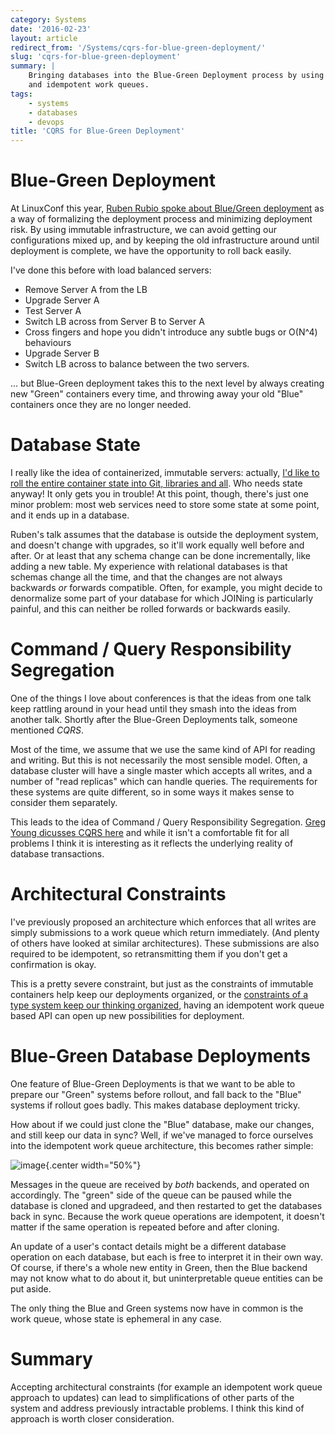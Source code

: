 ```yaml
---
category: Systems
date: '2016-02-23'
layout: article
redirect_from: '/Systems/cqrs-for-blue-green-deployment/'
slug: 'cqrs-for-blue-green-deployment'
summary: |
    Bringing databases into the Blue-Green Deployment process by using CQRS
    and idempotent work queues.
tags:
    - systems
    - databases
    - devops
title: 'CQRS for Blue-Green Deployment'
---
```


Blue-Green Deployment
=====================

At LinuxConf this year, [Ruben Rubio spoke about Blue/Green
deployment](http://mirror.linux.org.au/linux.conf.au/2016/01_Monday/Costa_Hall/Continuous_Delivery_using_bluegreen_deployments_and_immutable_infrastructure.webm)
as a way of formalizing the deployment process and minimizing deployment
risk. By using immutable infrastructure, we can avoid getting our
configurations mixed up, and by keeping the old infrastructure around
until deployment is complete, we have the opportunity to roll back
easily.

I've done this before with load balanced servers:

-   Remove Server A from the LB
-   Upgrade Server A
-   Test Server A
-   Switch LB across from Server B to Server A
-   Cross fingers and hope you didn't introduce any subtle bugs or
    O(N\^4) behaviours
-   Upgrade Server B
-   Switch LB across to balance between the two servers.

... but Blue-Green deployment takes this to the next level by always
creating new "Green" containers every time, and throwing away your old
"Blue" containers once they are no longer needed.

Database State
==============

I really like the idea of containerized, immutable servers: actually,
[I'd like to roll the entire container state into Git, libraries and
all](/etc/complete-containers-immutable-git/). Who needs state anyway!
It only gets you in trouble! At this point, though, there's just one
minor problem: most web services need to store some state at some point,
and it ends up in a database.

Ruben's talk assumes that the database is outside the deployment system,
and doesn't change with upgrades, so it'll work equally well before and
after. Or at least that any schema change can be done incrementally,
like adding a new table. My experience with relational databases is that
schemas change all the time, and that the changes are not always
backwards *or* forwards compatible. Often, for example, you might decide
to denormalize some part of your database for which JOINing is
particularly painful, and this can neither be rolled forwards or
backwards easily.

Command / Query Responsibility Segregation
==========================================

One of the things I love about conferences is that the ideas from one
talk keep rattling around in your head until they smash into the ideas
from another talk. Shortly after the Blue-Green Deployments talk,
someone mentioned *CQRS*.

Most of the time, we assume that we use the same kind of API for reading
and writing. But this is not necessarily the most sensible model. Often,
a database cluster will have a single master which accepts all writes,
and a number of "read replicas" which can handle queries. The
requirements for these systems are quite different, so in some ways it
makes sense to consider them separately.

This leads to the idea of Command / Query Responsibility Segregation.
[Greg Young dicusses CQRS
here](http://codebetter.com/gregyoung/2010/02/16/cqrs-task-based-uis-event-sourcing-agh/)
and while it isn't a comfortable fit for all problems I think it is
interesting as it reflects the underlying reality of database
transactions.

Architectural Constraints
=========================

I've previously proposed an architecture which enforces that all writes
are simply submissions to a work queue which return immediately. (And
plenty of others have looked at similar architectures). These
submissions are also required to be idempotent, so retransmitting them
if you don't get a confirmation is okay.

This is a pretty severe constraint, but just as the constraints of
immutable containers help keep our deployments organized, or the
[constraints of a type system keep our thinking
organized](http://mirror.linux.org.au/linux.conf.au/2016/02_Tuesday/Wool_Museum/The_Essential_Tools_of_OpenSource_Functional_Programming_Parametricity_Types.webm),
having an idempotent work queue based API can open up new possibilities
for deployment.

Blue-Green Database Deployments
===============================

One feature of Blue-Green Deployments is that we want to be able to
prepare our "Green" systems before rollout, and fall back to the "Blue"
systems if rollout goes badly. This makes database deployment tricky.

How about if we could just clone the "Blue" database, make our changes,
and still keep our data in sync? Well, if we've managed to force
ourselves into the idempotent work queue architecture, this becomes
rather simple:

![image](%7Cfilename%7C/images/bluegreencqrs.png){.center width="50%"}

Messages in the queue are received by *both* backends, and operated on
accordingly. The "green" side of the queue can be paused while the
database is cloned and upgradeed, and then restarted to get the
databases back in sync. Because the work queue operations are
idempotent, it doesn't matter if the same operation is repeated before
and after cloning.

An update of a user's contact details might be a different database
operation on each database, but each is free to interpret it in their
own way. Of course, if there's a whole new entity in Green, then the
Blue backend may not know what to do about it, but uninterpretable queue
entities can be put aside.

The only thing the Blue and Green systems now have in common is the work
queue, whose state is ephemeral in any case.

Summary
=======

Accepting architectural constraints (for example an idempotent work
queue approach to updates) can lead to simplifications of other parts of
the system and address previously intractable problems. I think this
kind of approach is worth closer consideration.
